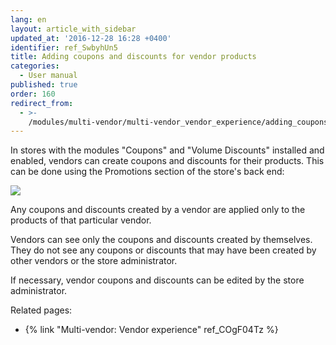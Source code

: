 ```yaml
---
lang: en
layout: article_with_sidebar
updated_at: '2016-12-28 16:28 +0400'
identifier: ref_SwbyhUn5
title: Adding coupons and discounts for vendor products
categories:
  - User manual
published: true
order: 160
redirect_from:
  - >-
    /modules/multi-vendor/multi-vendor_vendor_experience/adding_coupons_and_discounts_for_vendor_products.html
---
```



In stores with the modules "Coupons" and "Volume Discounts" installed and enabled, vendors can create coupons and discounts for their products. This can be done using the Promotions section of the store's back end:

![]({{site.baseurl}}/attachments/8751033/8719622.png)

Any coupons and discounts created by a vendor are applied only to the products of that particular vendor.

Vendors can see only the coupons and discounts created by themselves. They do not see any coupons or discounts that may have been created by other vendors or the store administrator.

If necessary, vendor coupons and discounts can be edited by the store administrator.

Related pages:

*   {% link "Multi-vendor: Vendor experience" ref_COgF04Tz %}
